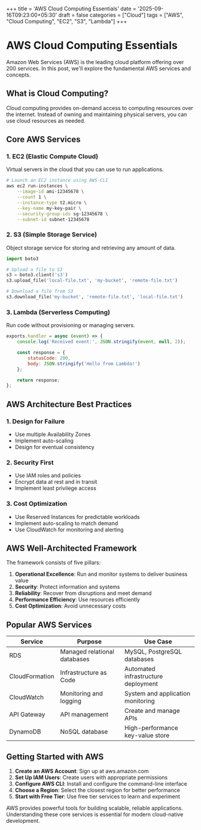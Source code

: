 +++
title = 'AWS Cloud Computing Essentials'
date = '2025-09-16T09:23:00+05:30'
draft = false
categories = ["Cloud"]
tags = ["AWS", "Cloud Computing", "EC2", "S3", "Lambda"]
+++

# AWS Cloud Computing Essentials

Amazon Web Services (AWS) is the leading cloud platform offering over 200 services. In this post, we'll explore the fundamental AWS services and concepts.

## What is Cloud Computing?

Cloud computing provides on-demand access to computing resources over the internet. Instead of owning and maintaining physical servers, you can use cloud resources as needed.

## Core AWS Services

### 1. EC2 (Elastic Compute Cloud)
Virtual servers in the cloud that you can use to run applications.

```bash
# Launch an EC2 instance using AWS CLI
aws ec2 run-instances \
    --image-id ami-12345678 \
    --count 1 \
    --instance-type t2.micro \
    --key-name my-key-pair \
    --security-group-ids sg-12345678 \
    --subnet-id subnet-12345678
```

### 2. S3 (Simple Storage Service)
Object storage service for storing and retrieving any amount of data.

```python
import boto3

# Upload a file to S3
s3 = boto3.client('s3')
s3.upload_file('local-file.txt', 'my-bucket', 'remote-file.txt')

# Download a file from S3
s3.download_file('my-bucket', 'remote-file.txt', 'local-file.txt')
```

### 3. Lambda (Serverless Computing)
Run code without provisioning or managing servers.

```javascript
exports.handler = async (event) => {
    console.log('Received event:', JSON.stringify(event, null, 2));

    const response = {
        statusCode: 200,
        body: JSON.stringify('Hello from Lambda!')
    };

    return response;
};
```

## AWS Architecture Best Practices

### 1. Design for Failure
- Use multiple Availability Zones
- Implement auto-scaling
- Design for eventual consistency

### 2. Security First
- Use IAM roles and policies
- Encrypt data at rest and in transit
- Implement least privilege access

### 3. Cost Optimization
- Use Reserved Instances for predictable workloads
- Implement auto-scaling to match demand
- Use CloudWatch for monitoring and alerting

## AWS Well-Architected Framework

The framework consists of five pillars:

1. **Operational Excellence**: Run and monitor systems to deliver business value
2. **Security**: Protect information and systems
3. **Reliability**: Recover from disruptions and meet demand
4. **Performance Efficiency**: Use resources efficiently
5. **Cost Optimization**: Avoid unnecessary costs

## Popular AWS Services

| Service | Purpose | Use Case |
|---------|---------|----------|
| RDS | Managed relational databases | MySQL, PostgreSQL databases |
| CloudFormation | Infrastructure as Code | Automated infrastructure deployment |
| CloudWatch | Monitoring and logging | System and application monitoring |
| API Gateway | API management | Create and manage APIs |
| DynamoDB | NoSQL database | High-performance key-value store |

## Getting Started with AWS

1. **Create an AWS Account**: Sign up at aws.amazon.com
2. **Set Up IAM Users**: Create users with appropriate permissions
3. **Configure AWS CLI**: Install and configure the command-line interface
4. **Choose a Region**: Select the closest region for better performance
5. **Start with Free Tier**: Use free tier services to learn and experiment

AWS provides powerful tools for building scalable, reliable applications. Understanding these core services is essential for modern cloud-native development.